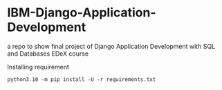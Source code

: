 # IBM-Django-Application-Development
a repo to show final project of Django Application Development with SQL and Databases EDeX course



Installing requirement

```
python3.10 -m pip install -U -r requirements.txt
```

